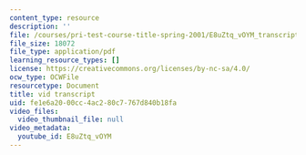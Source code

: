 ```yaml
---
content_type: resource
description: ''
file: /courses/pri-test-course-title-spring-2001/E8uZtq_vOYM_transcript.pdf
file_size: 18072
file_type: application/pdf
learning_resource_types: []
license: https://creativecommons.org/licenses/by-nc-sa/4.0/
ocw_type: OCWFile
resourcetype: Document
title: vid transcript
uid: fe1e6a20-00cc-4ac2-80c7-767d840b18fa
video_files:
  video_thumbnail_file: null
video_metadata:
  youtube_id: E8uZtq_vOYM
---
```


